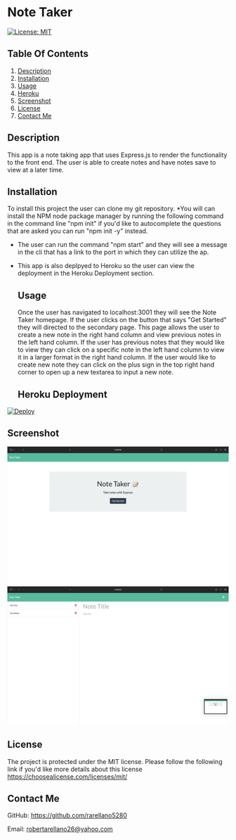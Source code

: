 # Note Taker
  
  [![License: MIT](https://img.shields.io/badge/License-MIT-yellow.svg)](https://choosealicense.com/licenses/mit/)

## Table Of Contents
1. [Description](#description)
2. [Installation](#installation)
3. [Usage](#usage)
4. [Heroku](#heroku-deployment)
5. [Screenshot](#Screenshot)
6. [License](#license)
7. [Contact Me](#contact-me)
    
  ## Description
   This app is a note taking app that uses Express.js to render the functionality to the front end. The user is able to create notes and have notes save to view at a later time. 

  ## Installation
To install this project the user can clone my git repository.
*You will can install the NPM node package manager by running the following command in the command line "npm init" if you'd like to autocomplete the questions that are asked you can run "npm init -y" instead. 
* The user can run the command "npm start" and they will see a message in the cli that has a link to the port in which they can utilize the ap. 
* This app is also deplpyed to Heroku so the user can view the deployment in the Heroku Deployment section. 

  ## Usage
  Once the user has navigated to localhost:3001 they will see the Note Taker homepage. If the user clicks on the button that says "Get Started" they will directed to the secondary page. This page allows the user to create a new note in the right hand column and view previous notes in the left hand column. If the user has previous notes that they would like to view they can click on a specific note in the left hand column to view it in a larger format in the right hand column. If the user would like to create new note they can click on the plus sign in the top right hand corner to open up a new textarea to input a new note. 

  ## Heroku Deployment
[![Deploy](https://www.herokucdn.com/deploy/button.svg)](https://blooming-forest-10034.herokuapp.com)
    

  ## Screenshot
  ![Homepage](images/homepage.png)
  ![Notes](images/notes.png)


  ## License
  The project is protected under the MIT license. Please follow the following link if you'd like more details about this license https://choosealicense.com/licenses/mit/

  ## Contact Me
  GitHub: https://github.com/rarellano5280

  Email: robertarellano26@yahoo.com
